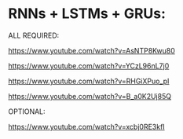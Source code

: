 # RNNs + LSTMs + GRUs:

ALL REQUIRED:

https://www.youtube.com/watch?v=AsNTP8Kwu80

https://www.youtube.com/watch?v=YCzL96nL7j0

https://www.youtube.com/watch?v=RHGiXPuo_pI

https://www.youtube.com/watch?v=B_a0K2Uj85Q

OPTIONAL:

https://www.youtube.com/watch?v=xcbj0RE3kfI

